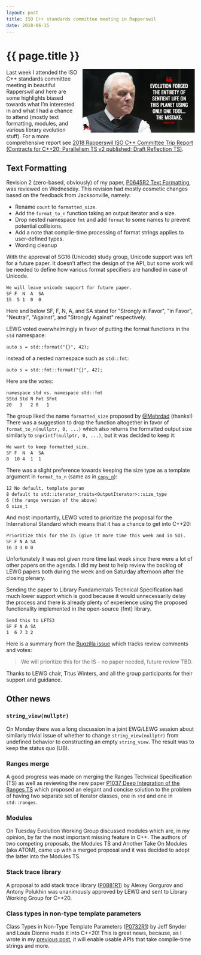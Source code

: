 ```yaml
---
layout: post
title: ISO C++ standards committee meeting in Rapperswil
date: 2018-06-15
---
```


{{ page.title }}
================

<div class="separator" style="clear:right; float:right; margin-left:1em; margin-bottom:1em">
  <img border="0" src="/img/evolution.jpg" width="300"
       title="Hopefully C++ evolution process has more tools at its disposal">
</div>

Last week I attended the ISO C++ standards committee meeting in beautiful
Rapperswil and here are some highlights biased towards what I’m interested in
and what I had a chance to attend (mostly text formatting, modules, and various
library evolution stuff). For a more comprehensive report see [2018 Rapperswil
ISO C++ Committee Trip Report (Contracts for C++20; Parallelism TS v2 published;
Draft Reflection TS)](
https://www.reddit.com/r/cpp/comments/8prqzm/2018_rapperswil_iso_c_committee_trip_report/).

Text Formatting
---------------

Revision 2 (zero-based, obviously) of my paper, [P0645R2 Text Formatting](
http://www.open-std.org/jtc1/sc22/wg21/docs/papers/2018/p0645r2.html), was
reviewed on Wednesday. This revision had mostly cosmetic changes based on the
feedback from Jacksonville, namely:

* Rename `count` to `formatted_size`.
* Add the `format_to_n` function taking an output iterator and a size.
* Drop nested namespace `fmt` and add `format` to some names to prevent potential
  collisions.
* Add a note that compile-time processing of format strings applies to
  user-defined types.
* Wording cleanup

With the approval of SG16 (Unicode) study group, Unicode support was left for a
future paper. It doesn’t affect the design of the API, but some work will be
needed to define how various format specifiers are handled in case of Unicode.

```
We will leave unicode support for future paper.
SF F  N  A  SA
15  5 1  0  0
```

Here and below SF, F, N, A, and SA stand for "Strongly in Favor", "in Favor",
"Neutral", "Against", and "Strongly Against" respectively.

LEWG voted overwhelmingly in favor of putting the format functions in the `std`
namespace:

```
auto s = std::format("{}", 42);
```

instead of a nested namespace such as `std::fmt`:

```
auto s = std::fmt::format("{}", 42);
``` 

Here are the votes:

```
namespace std vs. namespace std::fmt
SStd Std N Fmt SFmt
20   3   2 0   1
```

The group liked the name `formatted_size` proposed by [@Mehrdad](
https://twitter.com/mtux) (thanks!) There was a suggestion to drop the function
altogether in favor of `format_to_n(nullptr, 0, ...)` which also returns the
formatted output size similarly to `snprintf(nullptr, 0, ...)`, but it was
decided to keep it:

```
We want to keep formatted_size.
SF F  N  A  SA
8  10 4  1  1
```

There was a slight preference towards keeping the size type as a template
argument in `format_to_n` (same as in
[`copy_n`](https://en.cppreference.com/w/cpp/algorithm/copy_n)):

```
12 No default, template param
8 default to std::iterator_traits<OutputIterator>::size_type
6 (the range version of the above)
6 size_t
```

And most importantly, LEWG voted to prioritize the proposal for the International
Standard which means that it has a chance to get into C++20:

```
Prioritize this for the IS (give it more time this week and in SD).
SF F N A SA
16 3 3 0 0
```

Unfortunately it was not given more time last week since there were a lot of
other papers on the agenda. I did my best to help review the backlog of LEWG
papers both during the week and on Saturday afternoon after the closing plenary.

Sending the paper to Library Fundamentals Technical Specification had much lower
support which is good because it would unnecessarily delay the process and there
is already plenty of experience using the proposed functionality implemented in
the open-source {fmt} library.

```
Send this to LFTS3
SF F N A SA
1  6 7 3 2
```

Here is a summary from the [Bugzilla issue](
https://issues.isocpp.org/show_bug.cgi?id=322) which tracks review comments and
votes:

> We will prioritize this for the IS - no paper needed, future review TBD.

Thanks to LEWG chair, Titus Winters, and all the group participants for their
support and guidance.

Other news
----------

### `string_view(nullptr)`

On Monday there was a long discussion in a joint EWG/LEWG session about similarly
trivial issue of whether to change `string_view(nullptr)` from undefined behavior
to constructing an empty `string_view`. The result was to keep the status quo
(UB).

### Ranges merge

A good progress was made on merging the Ranges Technical Specification (TS) as
well as reviewing the new paper [P1037 Deep Integration of the Ranges
TS](http://www.open-std.org/jtc1/sc22/wg21/docs/papers/2018/p1037r0.pdf) which
proposed an elegant and concise solution to the problem of having two separate
set of iterator classes, one in `std` and one in `std::ranges`.

### Modules

On Tuesday Evolution Working Group discussed modules which are, in my opinion,
by far the most important missing feature in C++. The authors of two competing
proposals, the Modules TS and Another Take On Modules (aka ATOM), came up with
a merged proposal and it was decided to adopt the latter into the Modules TS.

### Stack trace library

A proposal to add stack trace library ([P0881R1](
http://www.open-std.org/jtc1/sc22/wg21/docs/papers/2018/p0881r1.html)) by Alexey
Gorgurov and Antony Polukhin was unanimously approved by LEWG and sent to Library
Working Group for C++20.

### Class types in non-type template parameters

Class Types in Non-Type Template Parameters ([P0732R1](
http://www.open-std.org/jtc1/sc22/wg21/docs/papers/2018/p0732r1.pdf)) by Jeff
Snyder and Louis Dionne made it into C++20! This is great news, because, as I
wrote in my [previous
post](http://www.zverovich.net/2018/03/17/text-formatting-jacksonville.html),
it will enable usable APIs that take compile-time strings and more.

